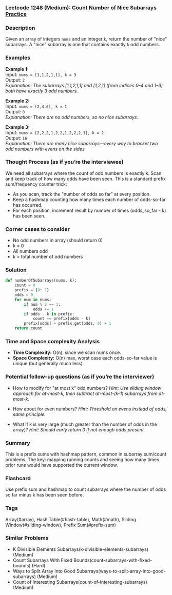 ### Leetcode 1248 (Medium): Count Number of Nice Subarrays [Practice](https://leetcode.com/problems/count-number-of-nice-subarrays)

### Description  
Given an array of integers `nums` and an integer `k`, return the number of "nice" subarrays. A "nice" subarray is one that contains exactly `k` odd numbers.

### Examples  
**Example 1:**  
Input: `nums = [1,1,2,1,1], k = 3`  
Output: `2`  
*Explanation: The subarrays [1,1,2,1,1] and [1,2,1] (from indices 0–4 and 1–3) both have exactly 3 odd numbers.*

**Example 2:**  
Input: `nums = [2,4,6], k = 1`  
Output: `0`  
*Explanation: There are no odd numbers, so no nice subarrays.*

**Example 3:**  
Input: `nums = [2,2,2,1,2,2,1,2,2,2,1], k = 2`  
Output: `16`  
*Explanation: There are many nice subarrays—every way to bracket two odd numbers with evens on the sides.*

### Thought Process (as if you’re the interviewee)  
We need all subarrays where the count of odd numbers is exactly k. Scan and keep track of how many odds have been seen. This is a standard prefix sum/frequency counter trick:
- As you scan, track the "number of odds so far" at every position.
- Keep a hashmap counting how many times each number of odds-so-far has occurred.
- For each position, increment result by number of times (odds_so_far - k) has been seen.

### Corner cases to consider  
- No odd numbers in array (should return 0)
- k = 0
- All numbers odd
- k > total number of odd numbers

### Solution

```python
def numberOfSubarrays(nums, k):
    count = 0
    prefix = {0: 1}
    odds = 0
    for num in nums:
        if num % 2 == 1:
            odds += 1
        if odds - k in prefix:
            count += prefix[odds - k]
        prefix[odds] = prefix.get(odds, 0) + 1
    return count
```

### Time and Space complexity Analysis  
- **Time Complexity:** O(n), since we scan nums once.
- **Space Complexity:** O(n) max, worst case each odds-so-far value is unique (but generally much less).

### Potential follow-up questions (as if you’re the interviewer)  
- How to modify for "at most k" odd numbers?
  *Hint: Use sliding window approach for at-most-k, then subtract at-most-(k-1) subarrays from at-most-k.*

- How about for even numbers?
  *Hint: Threshold on evens instead of odds, same principle.*

- What if k is very large (much greater than the number of odds in the array)?
  *Hint: Should early return 0 if not enough odds present.*

### Summary
This is a prefix sums with hashmap pattern, common in subarray sum/count problems. The key: mapping running counts and seeing how many times prior runs would have supported the current window.


### Flashcard
Use prefix sum and hashmap to count subarrays where the number of odds so far minus k has been seen before.

### Tags
Array(#array), Hash Table(#hash-table), Math(#math), Sliding Window(#sliding-window), Prefix Sum(#prefix-sum)

### Similar Problems
- K Divisible Elements Subarrays(k-divisible-elements-subarrays) (Medium)
- Count Subarrays With Fixed Bounds(count-subarrays-with-fixed-bounds) (Hard)
- Ways to Split Array Into Good Subarrays(ways-to-split-array-into-good-subarrays) (Medium)
- Count of Interesting Subarrays(count-of-interesting-subarrays) (Medium)